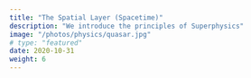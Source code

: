 ```yaml
---
title: "The Spatial Layer (Spacetime)"
description: "We introduce the principles of Superphysics"
image: "/photos/physics/quasar.jpg"
# type: "featured"
date: 2020-10-31
weight: 6
---
```

